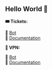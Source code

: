 ## Hello World 🌹

**🎟 Tickets:**

🤖 [Bot](https://github.com/)</br>
📄 [Documentation](https://github.com/)

**🔐 VPN:**

🤖 [Bot](https://github.com/)</br>
📄 [Documentation](https://github.com/)

